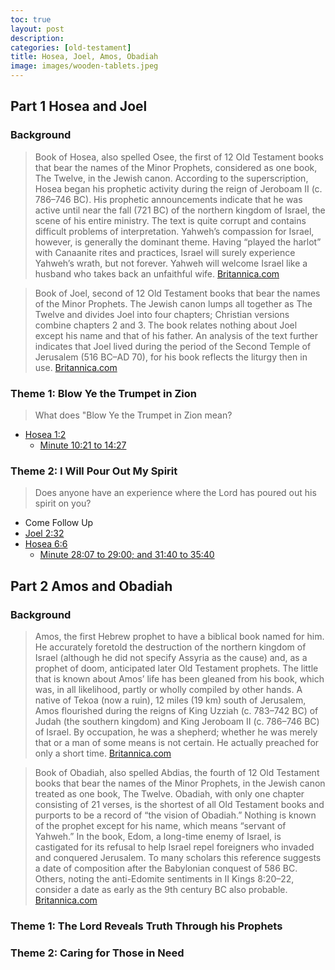 ```yaml
---
toc: true
layout: post
description: 
categories: [old-testament]
title: Hosea, Joel, Amos, Obadiah
image: images/wooden-tablets.jpeg
---
```



## Part 1 Hosea and Joel

### Background

> Book of Hosea, also spelled Osee, the first of 12 Old Testament books that bear the names of the Minor Prophets, considered as one book, The Twelve, in the Jewish canon. According to the superscription, Hosea began his prophetic activity during the reign of Jeroboam II (c. 786–746 BC). His prophetic announcements indicate that he was active until near the fall (721 BC) of the northern kingdom of Israel, the scene of his entire ministry. The text is quite corrupt and contains difficult problems of interpretation. Yahweh’s compassion for Israel, however, is generally the dominant theme. Having “played the harlot” with Canaanite rites and practices, Israel will surely experience Yahweh’s wrath, but not forever. Yahweh will welcome Israel like a husband who takes back an unfaithful wife. [Britannica.com](https://www.britannica.com/)

> Book of Joel, second of 12 Old Testament books that bear the names of the Minor Prophets. The Jewish canon lumps all together as The Twelve and divides Joel into four chapters; Christian versions combine chapters 2 and 3.  The book relates nothing about Joel except his name and that of his father. An analysis of the text further indicates that Joel lived during the period of the Second Temple of Jerusalem (516 BC–AD 70), for his book reflects the liturgy then in use.  [Britannica.com](https://www.britannica.com/)

### Theme 1: Blow Ye the Trumpet in Zion
> What does "Blow Ye the Trumpet in Zion mean?
- [Hosea 1:2]()
    - [Minute 10:21 to 14:27](https://www.byutv.org/b6fa43b2-2adb-4a3c-9bac-6d71b6f2bf8b/come-follow-up-hosea-1%E2%80%936;-10%E2%80%9314;-joel?player-open=true&content-id=b6fa43b2-2adb-4a3c-9bac-6d71b6f2bf8b)

### Theme 2: I Will Pour Out My Spirit
> Does anyone have an experience where the Lord has poured out his spirit on you?
- Come Follow Up
- [Joel 2:32]()
- [Hosea 6:6]()
    - [Minute 28:07 to 29:00; and 31:40 to 35:40](https://www.byutv.org/b6fa43b2-2adb-4a3c-9bac-6d71b6f2bf8b/come-follow-up-hosea-1%E2%80%936;-10%E2%80%9314;-joel?player-open=true&content-id=b6fa43b2-2adb-4a3c-9bac-6d71b6f2bf8b)




## Part 2 Amos and Obadiah

### Background

> Amos, the first Hebrew prophet to have a biblical book named for him. He accurately foretold the destruction of the northern kingdom of Israel (although he did not specify Assyria as the cause) and, as a prophet of doom, anticipated later Old Testament prophets.  The little that is known about Amos’ life has been gleaned from his book, which was, in all likelihood, partly or wholly compiled by other hands. A native of Tekoa (now a ruin), 12 miles (19 km) south of Jerusalem, Amos flourished during the reigns of King Uzziah (c. 783–742 BC) of Judah (the southern kingdom) and King Jeroboam II (c. 786–746 BC) of Israel. By occupation, he was a shepherd; whether he was merely that or a man of some means is not certain. He actually preached for only a short time.  [Britannica.com](https://www.britannica.com/)

> Book of Obadiah, also spelled Abdias, the fourth of 12 Old Testament books that bear the names of the Minor Prophets, in the Jewish canon treated as one book, The Twelve. Obadiah, with only one chapter consisting of 21 verses, is the shortest of all Old Testament books and purports to be a record of “the vision of Obadiah.” Nothing is known of the prophet except for his name, which means “servant of Yahweh.”
In the book, Edom, a long-time enemy of Israel, is castigated for its refusal to help Israel repel foreigners who invaded and conquered Jerusalem. To many scholars this reference suggests a date of composition after the Babylonian conquest of 586 BC. Others, noting the anti-Edomite sentiments in II Kings 8:20–22, consider a date as early as the 9th century BC also probable.  [Britannica.com](https://www.britannica.com/)

### Theme 1: The Lord Reveals Truth Through his Prophets

### Theme 2: Caring for Those in Need
